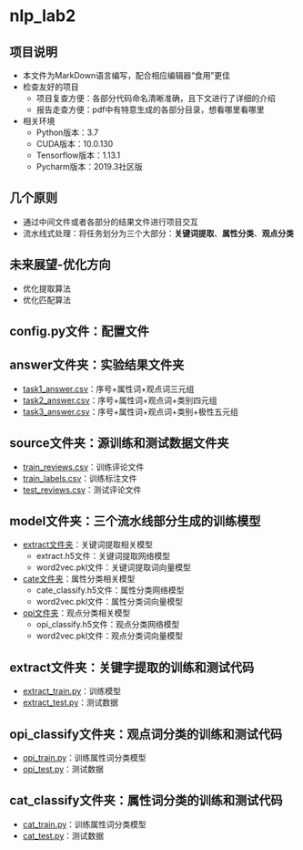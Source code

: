 # nlp_lab2
## 项目说明
- 本文件为MarkDown语言编写，配合相应编辑器“食用”更佳
- 检查友好的项目
    - 项目复查方便：各部分代码命名清晰准确，且下文进行了详细的介绍
    - 报告走查方便：pdf中有特意生成的各部分目录，想看哪里看哪里
- 相关环境
    - Python版本：3.7
    - CUDA版本：10.0.130
    - Tensorflow版本：1.13.1
    - Pycharm版本：2019.3社区版
## 几个原则
- 通过中间文件或者各部分的结果文件进行项目交互
- 流水线式处理：将任务划分为三个大部分：**关键词提取**、**属性分类**、**观点分类**
## 未来展望-优化方向
- 优化提取算法
- 优化匹配算法
## config.py文件：配置文件
## answer文件夹：实验结果文件夹
- [task1_answer.csv](./answer/task1_answer.csv)：序号+属性词+观点词三元组
- [task2_answer.csv](./answer/task2_answer.csv)：序号+属性词+观点词+类别四元组
- [task3_answer.csv](./answer/task3_answer.csv)：序号+属性词+观点词+类别+极性五元组
## source文件夹：源训练和测试数据文件夹
- [train_reviews.csv](./source/train_reviews.csv)：训练评论文件
- [train_labels.csv](./source/train_labels.csv)：训练标注文件
- [test_reviews.csv](./source/test_reviews.csv)：测试评论文件
## model文件夹：三个流水线部分生成的训练模型
- [extract文件夹](./model/extract)：关键词提取相关模型
    - extract.h5文件：关键词提取网络模型
    - word2vec.pkl文件：关键词提取词向量模型
- [cate文件夹](./model/cate)：属性分类相关模型
    - cate_classify.h5文件：属性分类网络模型
    - word2vec.pkl文件：属性分类词向量模型
- [opi文件夹](./model/opi)：观点分类相关模型
    - opi_classify.h5文件：观点分类网络模型
    - word2vec.pkl文件：观点分类词向量模型
## extract文件夹：关键字提取的训练和测试代码
- [extract_train.py](./extract/extract_train.py)：训练模型
- [extract_test.py](./extract/extract_test.py)：测试数据
## opi_classify文件夹：观点词分类的训练和测试代码
- [opi_train.py](./opi_classify/opi_train.py)：训练属性词分类模型
- [opi_test.py](./opi_classify/opi_test.py)：测试数据
## cat_classify文件夹：属性词分类的训练和测试代码
- [cat_train.py](./cat_classify/cat_train.py)：训练属性词分类模型
- [cat_test.py](./cat_classify/cat_test.py)：测试数据